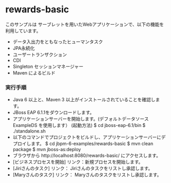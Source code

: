 rewards-basic
=============

このサンプルは サーブレットを用いたWebアプリケーションで、以下の機能を利用しています。
- データ入出力をともなったヒューマンタスク
- JPA永続化
- ユーザートランザクション
- CDI
- Singleton セッションマネージャー
- Maven によるビルド

### 実行手順
- Java 6 以上と、Maven 3 以上がインストールされていることを確認します。
- JBoss EAP 6.1.1をダウンロードします。
- アプリケーションサーバーを開始します。(デフォルトデータソース ExampleDS を使用します）
  (起動方法)
  $ cd jboss-eap-6.1/bin
  $ ./standalone.sh
- 以下のコマンドでプロジェクトをビルドし、アプリケーションサーバーにデプロイします。
  $ cd jbpm-6-examples/rewards-basic
  $ mvn clean package
  $ mvn jboss-as:deploy
- ブラウザから http://localhost:8080/rewards-basic/ にアクセスします。
 - [ビジネスプロセスを開始] リンク：新規プロセスを開始します。
 - [Jiriさんのタスク] リンク： Jiriさんのタスクをリストし承認します。
 - [Maryさんのタスク] リンク： Maryさんのタスクをリストし承認します。


